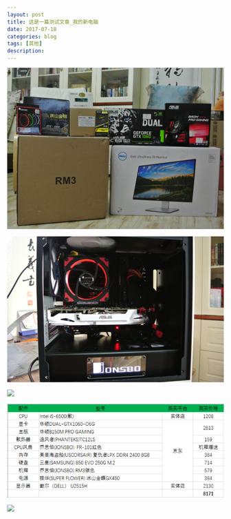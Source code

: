 ```yaml
---
layout: post
title: 这是一篇测试文章_我的新电脑
date: 2017-07-18
categories: blog
tags: [其他]
description:
---
```


![全家福](https://github.com/yangyangxian/picsrepo/blob/master/20170718-Test%20Article_%E6%88%91%E7%9A%84%E6%96%B0%E7%94%B5%E8%84%91/001.JPG?raw=true)

![](https://github.com/yangyangxian/picsrepo/blob/master/20170718-Test%20Article_%E6%88%91%E7%9A%84%E6%96%B0%E7%94%B5%E8%84%91/002.JPG?raw=true)

![](https://github.com/yangyangxian/picsrepo/blob/master/20170718-Test%20Article_%E6%88%91%E7%9A%84%E6%96%B0%E7%94%B5%E8%84%91/003.JPG?raw=true)

![](https://github.com/yangyangxian/picsrepo/blob/master/20170718-Test%20Article_%E6%88%91%E7%9A%84%E6%96%B0%E7%94%B5%E8%84%91/004.png?raw=true)

![](https://github.com/yangyangxian/picsrepo/blob/master/20170718-Test%20Article_New%20Zealand/HHX_5214.JPG?raw=true)
